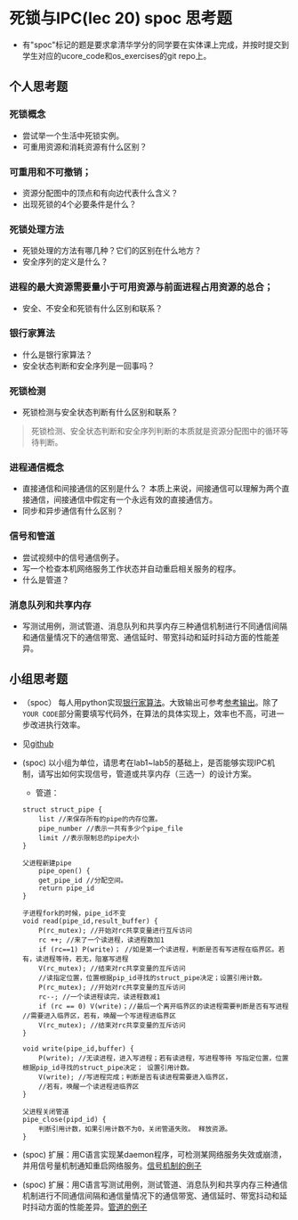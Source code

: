 # 死锁与IPC(lec 20) spoc 思考题


- 有"spoc"标记的题是要求拿清华学分的同学要在实体课上完成，并按时提交到学生对应的ucore_code和os_exercises的git repo上。

## 个人思考题

### 死锁概念 
 - 尝试举一个生活中死锁实例。
 - 可重用资源和消耗资源有什么区别？

### 可重用和不可撤销；
 - 资源分配图中的顶点和有向边代表什么含义？
 - 出现死锁的4个必要条件是什么？

### 死锁处理方法 
 - 死锁处理的方法有哪几种？它们的区别在什么地方？
 - 安全序列的定义是什么？

### 进程的最大资源需要量小于可用资源与前面进程占用资源的总合；
 - 安全、不安全和死锁有什么区别和联系？

### 银行家算法 
 - 什么是银行家算法？
 - 安全状态判断和安全序列是一回事吗？

### 死锁检测 
 - 死锁检测与安全状态判断有什么区别和联系？

> 死锁检测、安全状态判断和安全序列判断的本质就是资源分配图中的循环等待判断。

### 进程通信概念 
 - 直接通信和间接通信的区别是什么？
  本质上来说，间接通信可以理解为两个直接通信，间接通信中假定有一个永远有效的直接通信方。
 - 同步和异步通信有什么区别？
### 信号和管道 
 - 尝试视频中的信号通信例子。
 - 写一个检查本机网络服务工作状态并自动重启相关服务的程序。
 - 什么是管道？

### 消息队列和共享内存 
 - 写测试用例，测试管道、消息队列和共享内存三种通信机制进行不同通信间隔和通信量情况下的通信带宽、通信延时、带宽抖动和延时抖动方面的性能差异。
 
## 小组思考题

 - （spoc） 每人用python实现[银行家算法](https://github.com/chyyuu/ucore_lab/blob/master/related_info/lab7/deadlock/bankers-homework.py)。大致输出可参考[参考输出](https://github.com/chyyuu/ucore_lab/blob/master/related_info/lab7/deadlock/example-output.txt)。除了`YOUR CODE`部分需要填写代码外，在算法的具体实现上，效率也不高，可进一步改进执行效率。
- 见[github](https://github.com/dc3671/ucore_lab/blob/master/related_info/lab7/deadlock/bankers-homework.py)

 - (spoc) 以小组为单位，请思考在lab1~lab5的基础上，是否能够实现IPC机制，请写出如何实现信号，管道或共享内存（三选一）的设计方案。

    - 管道： 
    ```
    struct struct_pipe { 
        list //来保存所有的pipe的内存位置。 
        pipe_number //表示一共有多少个pipe_file
        limit //表示限制总的pipe大小 
    } 

    父进程新建pipe 
        pipe_open() { 
        get_pipe_id //分配空间。 
        return pipe_id 
    } 

    子进程fork的时候，pipe_id不变 
    void read(pipe_id,result_buffer) {
        P(rc_mutex); //开始对rc共享变量进行互斥访问 
        rc ++; //来了一个读进程，读进程数加1 
        if (rc==1) P(write)； //如是第一个读进程，判断是否有写进程在临界区。若有，读进程等待，若无，阻塞写进程 
        V(rc_mutex); //结束对rc共享变量的互斥访问 
        //读指定位置，位置根据pip_id寻找的struct_pipe决定；设置引用计数。 
        P(rc_mutex); //开始对rc共享变量的互斥访问 
        rc--; //一个读进程读完，读进程数减1 
        if (rc == 0) V(write)；//最后一个离开临界区的读进程需要判断是否有写进程 //需要进入临界区，若有，唤醒一个写进程进临界区 
        V(rc_mutex); //结束对rc共享变量的互斥访问 
    }

    void write(pipe_id,buffer) { 
        P(write); //无读进程，进入写进程；若有读进程，写进程等待 写指定位置，位置根据pip_id寻找的struct_pipe决定； 设置引用计数。 
        V(write); //写进程完成；判断是否有读进程需要进入临界区， 
        //若有，唤醒一个读进程进临界区 
    }

    父进程关闭管道 
    pipe_close(pipd_id) { 
        判断引用计数，如果引用计数不为0，关闭管道失败。 释放资源。 
    } 
    ```

 - (spoc) 扩展：用C语言实现某daemon程序，可检测某网络服务失效或崩溃，并用信号量机制通知重启网络服务。[信号机制的例子](https://github.com/chyyuu/ucore_lab/blob/master/related_info/lab7/ipc/signal-ex1.c)

 - (spoc) 扩展：用C语言写测试用例，测试管道、消息队列和共享内存三种通信机制进行不同通信间隔和通信量情况下的通信带宽、通信延时、带宽抖动和延时抖动方面的性能差异。[管道的例子](https://github.com/chyyuu/ucore_lab/blob/master/related_info/lab7/ipc/pipe-ex2.c)
